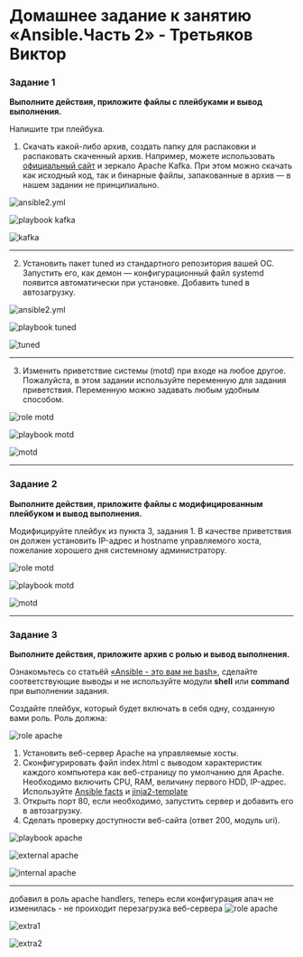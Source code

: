 # Домашнее задание к занятию «Ansible.Часть 2» - Третьяков Виктор

### Задание 1

**Выполните действия, приложите файлы с плейбуками и вывод выполнения.**

Напишите три плейбука. 

1. Скачать какой-либо архив, создать папку для распаковки и распаковать скаченный архив. Например, можете использовать [официальный сайт](https://kafka.apache.org/downloads) и зеркало Apache Kafka. При этом можно скачать как исходный код, так и бинарные файлы, запакованные в архив — в нашем задании не принципиально.

![ansible2.yml](https://github.com/ViktorTre/Netology/tree/main/cicd/ansible_2/ansible2.yml)

![playbook kafka](/cicd/ansible_2/kafka.png)

![kafka](/cicd/ansible_2/kafka2.png)

---

2. Установить пакет tuned из стандартного репозитория вашей ОС. Запустить его, как демон — конфигурационный файл systemd появится автоматически при установке. Добавить tuned в автозагрузку.

![ansible2.yml](https://github.com/ViktorTre/Netology/tree/main/cicd/ansible_2/ansible2.yml)

![playbook tuned](/cicd/ansible_2/tuned.png)

![tuned](/cicd/ansible_2/tuned2.png)

---

3. Изменить приветствие системы (motd) при входе на любое другое. Пожалуйста, в этом задании используйте переменную для задания приветствия. Переменную можно задавать любым удобным способом.

![role motd](https://github.com/ViktorTre/Netology/tree/main/cicd/ansible_2/motd)

![playbook motd](/cicd/ansible_2/motd1.png)

![motd](/cicd/ansible_2/motd2.png)

---

### Задание 2

**Выполните действия, приложите файлы с модифицированным плейбуком и вывод выполнения.** 

Модифицируйте плейбук из пункта 3, задания 1. В качестве приветствия он должен установить IP-адрес и hostname управляемого хоста, пожелание хорошего дня системному администратору. 

![role motd](https://github.com/ViktorTre/Netology/tree/main/cicd/ansible_2/motd)

![playbook motd](/cicd/ansible_2/motd1.png)

![motd](/cicd/ansible_2/motd2.png)

---

### Задание 3

**Выполните действия, приложите архив с ролью и вывод выполнения.**

Ознакомьтесь со статьёй [«Ansible - это вам не bash»](https://habr.com/ru/post/494738/), сделайте соответствующие выводы и не используйте модули **shell** или **command** при выполнении задания.

Создайте плейбук, который будет включать в себя одну, созданную вами роль. Роль должна:

![role apache](https://github.com/ViktorTre/Netology/tree/main/cicd/ansible_2/apache)

1. Установить веб-сервер Apache на управляемые хосты.
2. Сконфигурировать файл index.html c выводом характеристик каждого компьютера как веб-страницу по умолчанию для Apache. Необходимо включить CPU, RAM, величину первого HDD, IP-адрес. Используйте [Ansible facts](https://docs.ansible.com/ansible/latest/playbook_guide/playbooks_vars_facts.html) и [jinja2-template](https://linuxways.net/centos/how-to-use-the-jinja2-template-in-ansible/)
3. Открыть порт 80, если необходимо, запустить сервер и добавить его в автозагрузку.
4. Сделать проверку доступности веб-сайта (ответ 200, модуль uri).

![playbook apache](/cicd/ansible_2/apache1.png)

![external apache](/cicd/ansible_2/apache2.png)

![internal apache](/cicd/ansible_2/apache3.png)

---
добавил в роль apache handlers, теперь если конфигурация апач не изменилась - не проиходит перезагрузка веб-сервера
![role apache](https://github.com/ViktorTre/Netology/tree/main/cicd/ansible_2/apache/handlers)


![extra1](/cicd/ansible_2/extratask2.png)

![extra2](/cicd/ansible_2/extratask2.png)